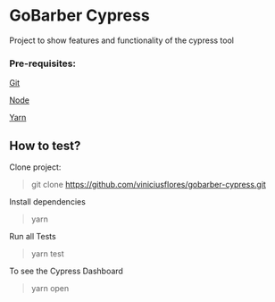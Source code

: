 # GoBarber Cypress

Project to show features and functionality of the cypress tool

### Pre-requisites:
[Git]([https://git-scm.com/](https://git-scm.com/))

[Node]([https://nodejs.org/en/](https://nodejs.org/en/))

[Yarn]([https://yarnpkg.com/](https://yarnpkg.com/))

## How to test?
Clone project:
> git clone https://github.com/viniciusflores/gobarber-cypress.git

Install dependencies
> yarn

Run all Tests
> yarn test

To see the Cypress Dashboard
> yarn open
